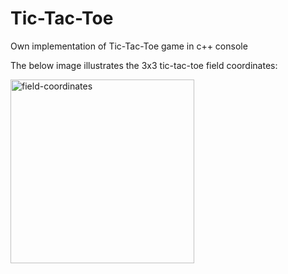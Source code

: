 # Tic-Tac-Toe

Own implementation of Tic-Tac-Toe game in c++ console

The below image illustrates the 3x3 tic-tac-toe field coordinates:

<img width="294" alt="field-coordinates" src="https://github.com/MrTitusZ/Tic-Tac-Toe/assets/56884843/d4b82d71-f13e-48b2-9470-9c8274a3dfe1">
